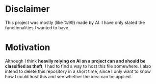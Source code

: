 # Disclaimer

This project was mostly (like %99) made by AI. I have only stated the functionalities I wanted to have.

# Motivation

Although I think **heavily relying on AI on a project can and should be classified as theft**, I had to find a way to host this file somewhere. I
also intend to delete this repository in a short time, since  I only want to know how I could host this and see whether the idea can be applied.
